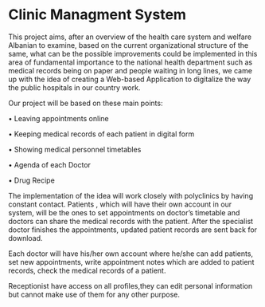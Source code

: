 # Clinic Managment System
This project aims, after an overview of the health care system and welfare Albanian to examine,
based on the current organizational structure of the same, what can be the possible
improvements could be implemented in this area of fundamental importance to the national health department such as medical records being on paper and people waiting in long lines, we came up with the idea of creating a Web-based Application to digitalize the way the public hospitals in our country work.

Our project will be based on these main points:

•	Leaving appointments online

•	Keeping medical records of each patient in digital form

•	Showing medical personnel timetables

• Agenda of each Doctor

• Drug Recipe

The implementation of the idea will work closely with polyclinics by having constant contact. Patients , which will have their own account in our system, will be the ones to set appointments on doctor’s timetable and doctors can share the medical records with the patient. After the specialist doctor finishes the appointments, updated patient records are sent back for download.

Each doctor will have his/her own account where he/she can add patients, set new appointments, write appointment notes which are added to patient records, check the medical records of a patient.

Receptionist have access on all profiles,they can edit personal information but cannot make use of them for any other purpose.


